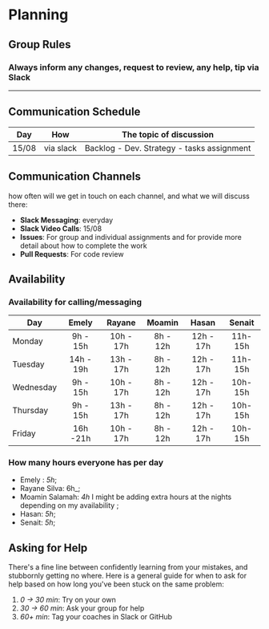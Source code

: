 # Planning

## Group Rules

### Always inform any changes, request to review, any help, tip via Slack 
---

## Communication Schedule

| Day   |    How    | The topic of discussion                    |
| ----- | :-------: | ------------------------------------------ |
| 15/08 | via slack | Backlog - Dev. Strategy - tasks assignment |

## Communication Channels

how often will we get in touch on each channel, and what we will discuss there:

- **Slack Messaging**: everyday
- **Slack Video Calls**:  15/08 
- **Issues**: For group and individual assignments and for provide more detail about how to complete the work
- **Pull Requests**: For code review

## Availability
### Availability for calling/messaging
| Day       |   Emely   |  Rayane   | Moamin   |  Hasan    | Senait  |
| --------- | :-------: | :-------: | :-----:  | :-----:   | :-----: |
| Monday    | 9h - 15h  | 10h - 17h | 8h - 12h | 12h - 17h | 11h-15h |
| Tuesday   | 14h - 19h | 13h - 17h | 8h - 12h | 12h - 17h | 11h-15h |
| Wednesday | 9h - 15h  | 10h - 17h | 8h - 12h | 12h - 17h | 10h-15h |
| Thursday  | 9h - 15h  | 13h - 17h | 8h - 12h | 12h - 17h | 10h-15h |
| Friday    | 16h -21h  | 10h - 17h | 8h - 12h | 12h - 17h | 10h-15h |

### How many hours everyone has per day

- Emely : _5h_;
- Rayane Silva: 6h_;
- Moamin Salamah: _4h_ I might be adding extra hours at the nights depending on my availability ;
- Hasan: _5h_;
- Senait: _5h_;

## Asking for Help

There's a fine line between confidently learning from your mistakes, and stubbornly getting no where. Here is a general guide for when to ask for help based on how long you've been stuck on the same problem:

1. _0 -> 30 min_: Try on your own
2. _30 -> 60 min_: Ask your group for help
3. _60+ min_: Tag your coaches in Slack or GitHub
